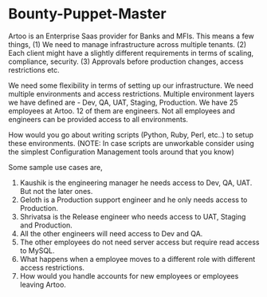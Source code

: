 # Bounty-Puppet-Master

Artoo is an Enterprise Saas provider for Banks and MFIs. This means a few things,
(1) We need to manage infrastructure across multiple tenants.
(2) Each client might have a slightly different requirements in terms of scaling, compliance, security.
(3) Approvals before production changes, access restrictions etc.

We need some flexibility in terms of setting up our infrastructure. We need multiple environments and access restrictions.
Multiple environment layers we have defined are - Dev, QA, UAT, Staging, Production. We have 25 employees at Artoo.
12 of them are engineers. Not all employees and engineers can be provided access to all environments.

How would you go about writing scripts (Python, Ruby, Perl, etc..) to setup these environments.
(NOTE: In case scripts are unworkable consider using the simplest Configuration Management tools around that you know)

Some sample use cases are,
1) Kaushik is the engineering manager he needs access to Dev, QA, UAT. But not the later ones.
2) Geloth is a Production support engineer and he only needs access to Production.
3) Shrivatsa is the Release engineer who needs access to UAT, Staging and Production.
4) All the other engineers will need access to Dev and QA.
5) The other employees do not need server access but require read access to MySQL.
6) What happens when a employee moves to a different role with different access restrictions.
7) How would you handle accounts for new employees or employees leaving Artoo.

